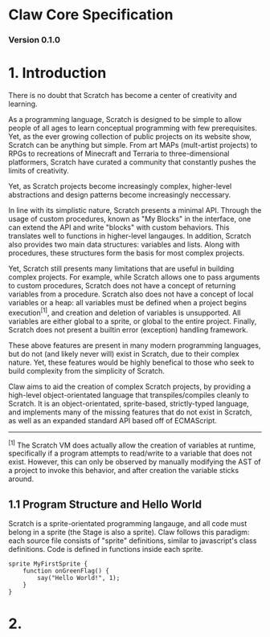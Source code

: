 # Claw Core Specification
### Version 0.1.0

# 1. Introduction
There is no doubt that Scratch has become a center of creativity and learning.

As a programming language, Scratch is designed to be simple to allow people of all ages to learn conceptual programming with few prerequisites.
Yet, as the ever growing collection of public projects on its website show, Scratch can be anything but simple.
From art MAPs (mult-artist projects) to RPGs to recreations of Minecraft and Terraria to three-dimensional platformers,
Scratch have curated a community that constantly pushes the limits of creativity.

Yet, as Scratch projects become increasingly complex, higher-level abstractions and design patterns become increasingly neccessary.

In line with its simplistic nature, Scratch presents a minimal API. 
Through the usage of custom procedures, known as "My Blocks" in the interface, one can extend the API and write "blocks" with custom behaviors.
This translates well to functions in higher-level langauges.
In addition, Scratch also provides two main data structures: variables and lists.
Along with procedures, these structures form the basis for most complex projects.

Yet, Scratch still presents many limitations that are useful in building complex projects.
For example, while Scratch allows one to pass arguments to custom procedures, Scratch does not have a concept of returning variables from a procedure.
Scratch also does not have a concept of local variables or a heap: all variables must be defined when a project begins execution<sup>[1]</sup>,
and creation and deletion of variables is unsupported. All variables are either global to a sprite, or global to the entire project.
Finally, Scratch does not present a builtin error (exception) handling framework.

These above features are present in many modern programming languages, but do not (and likely never will) exist in Scratch, due to their complex nature.
Yet, these features would be highly benefical to those who seek to build complexity from the simplicity of Scratch.

Claw aims to aid the creation of complex Scratch projects, by providing a high-level object-orientated language that transpiles/compiles cleanly to Scratch.
It is an object-orientated, sprite-based, strictly-typed language, and implements many of the missing features that do not exist in Scratch, as well as an expanded standard API based off of ECMAScript.

<hr>
<sup>[1]</sup> The Scratch VM does actually allow the creation of variables at runtime, specifically if a program attempts to read/write to a variable that does not exist. However, this can only be observed by manually modifying the AST of a project to invoke this behavior, and after creation the variable sticks around.

## 1.1 Program Structure and Hello World
Scratch is a sprite-orientated programming langauge, and all code must belong in a sprite (the Stage is also a sprite).
Claw follows this paradigm: each source file consists of "sprite" definitions, similar to javascript's class definitions.
Code is defined in functions inside each sprite.

```clawscript
sprite MyFirstSprite {
    function onGreenFlag() {
        say("Hello World!", 1);
    }
}
```

# 2. 

